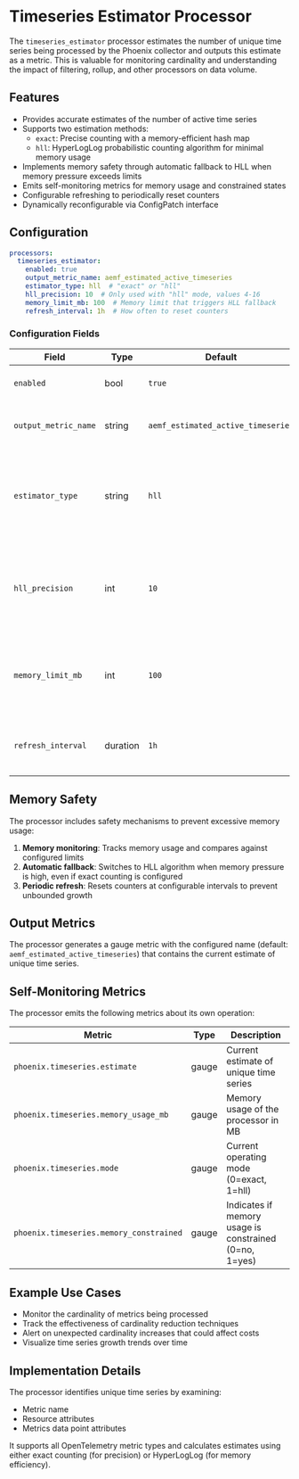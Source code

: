 # Timeseries Estimator Processor

The `timeseries_estimator` processor estimates the number of unique time series being processed by the Phoenix collector and outputs this estimate as a metric. This is valuable for monitoring cardinality and understanding the impact of filtering, rollup, and other processors on data volume.

## Features

- Provides accurate estimates of the number of active time series
- Supports two estimation methods:
  - `exact`: Precise counting with a memory-efficient hash map
  - `hll`: HyperLogLog probabilistic counting algorithm for minimal memory usage
- Implements memory safety through automatic fallback to HLL when memory pressure exceeds limits
- Emits self-monitoring metrics for memory usage and constrained states
- Configurable refreshing to periodically reset counters
- Dynamically reconfigurable via ConfigPatch interface

## Configuration

```yaml
processors:
  timeseries_estimator:
    enabled: true
    output_metric_name: aemf_estimated_active_timeseries
    estimator_type: hll  # "exact" or "hll"
    hll_precision: 10  # Only used with "hll" mode, values 4-16
    memory_limit_mb: 100  # Memory limit that triggers HLL fallback
    refresh_interval: 1h  # How often to reset counters
```

### Configuration Fields

| Field | Type | Default | Description |
|-------|------|---------|-------------|
| `enabled` | bool | `true` | Enables or disables the processor |
| `output_metric_name` | string | `aemf_estimated_active_timeseries` | Name of the metric that will contain the estimate |
| `estimator_type` | string | `hll` | Algorithm to use: `exact` for precise counting, `hll` for HyperLogLog probabilistic counting |
| `hll_precision` | int | `10` | Precision for HLL algorithm (4-16); higher is more accurate but uses more memory |
| `memory_limit_mb` | int | `100` | Memory usage limit in MB; exceeding this triggers fallback to HLL |
| `refresh_interval` | duration | `1h` | How often the processor resets its counters |

## Memory Safety

The processor includes safety mechanisms to prevent excessive memory usage:

1. **Memory monitoring**: Tracks memory usage and compares against configured limits
2. **Automatic fallback**: Switches to HLL algorithm when memory pressure is high, even if exact counting is configured
3. **Periodic refresh**: Resets counters at configurable intervals to prevent unbounded growth

## Output Metrics

The processor generates a gauge metric with the configured name (default: `aemf_estimated_active_timeseries`) that contains the current estimate of unique time series.

## Self-Monitoring Metrics

The processor emits the following metrics about its own operation:

| Metric | Type | Description |
|--------|------|-------------|
| `phoenix.timeseries.estimate` | gauge | Current estimate of unique time series |
| `phoenix.timeseries.memory_usage_mb` | gauge | Memory usage of the processor in MB |
| `phoenix.timeseries.mode` | gauge | Current operating mode (0=exact, 1=hll) |
| `phoenix.timeseries.memory_constrained` | gauge | Indicates if memory usage is constrained (0=no, 1=yes) |

## Example Use Cases

- Monitor the cardinality of metrics being processed
- Track the effectiveness of cardinality reduction techniques
- Alert on unexpected cardinality increases that could affect costs
- Visualize time series growth trends over time

## Implementation Details

The processor identifies unique time series by examining:
- Metric name
- Resource attributes
- Metrics data point attributes

It supports all OpenTelemetry metric types and calculates estimates using either exact counting (for precision) or HyperLogLog (for memory efficiency).